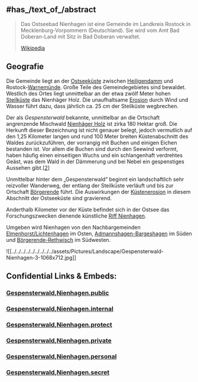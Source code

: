 ## #has_/text_of_/abstract 

> Das Ostseebad Nienhagen ist eine Gemeinde im Landkreis Rostock in Mecklenburg-Vorpommern (Deutschland). Sie wird vom Amt Bad Doberan-Land mit Sitz in Bad Doberan verwaltet.
>
> [Wikipedia](https://de.wikipedia.org/wiki/Nienhagen%20(Landkreis%20Rostock))

## Geografie

Die Gemeinde liegt an der [Ostseeküste](https://de.wikipedia.org/wiki/Ostsee "Ostsee") zwischen [Heiligendamm](https://de.wikipedia.org/wiki/Heiligendamm) und Rostock-[Warnemünde](https://de.wikipedia.org/wiki/Warnem%C3%BCnde "Warnemünde"). Große Teile des Gemeindegebietes sind bewaldet. Westlich des Ortes liegt unmittelbar an der etwa zwölf Meter hohen [Steilküste](https://de.wikipedia.org/wiki/Steilk%C3%BCste "Steilküste") das Nienhäger Holz. Die unaufhaltsame [Erosion](https://de.wikipedia.org/wiki/Erosion_(Geologie)#Abrasion_(marine_Erosion) "Erosion (Geologie)") durch Wind und Wasser führt dazu, dass jährlich ca. 25 cm der Steilküste wegbrechen.

Der als _Gespensterwald_ bekannte, unmittelbar an die Ortschaft angrenzende Mischwald [Nienhäger Holz](https://de.wikipedia.org/w/index.php?title=Nienh%C3%A4ger_Holz&action=edit&redlink=1 "Nienhäger Holz (Seite nicht vorhanden)") ist zirka 180 Hektar groß. Die Herkunft dieser Bezeichnung ist nicht genauer belegt, jedoch vermutlich auf den 1,25 Kilometer langen und rund 100 Meter breiten Küstenabschnitt des Waldes zurückzuführen, der vorrangig mit Buchen und einigen Eichen bestanden ist. Vor allem die Buchen sind durch den Seewind verformt, haben häufig einen einseitigen Wuchs und ein schlangenhaft verdrehtes Geäst, was dem Wald in der Dämmerung und bei Nebel ein gespenstiges Aussehen gibt.[[2]](https://de.wikipedia.org/wiki/Nienhagen_%28Landkreis_Rostock%29#cite_note-2)

Unmittelbar hinter dem „Gespensterwald“ beginnt ein landschaftlich sehr reizvoller Wanderweg, der entlang der Steilküste verläuft und bis zur Ortschaft [Börgerende](https://de.wikipedia.org/wiki/B%C3%B6rgerende "Börgerende") führt. Die Auswirkungen der [Küstenerosion](https://de.wikipedia.org/wiki/K%C3%BCstenerosion "Küstenerosion") in diesem Abschnitt der Ostseeküste sind gravierend.

Anderthalb Kilometer vor der Küste befindet sich in der Ostsee das Forschungszwecken dienende künstliche [Riff Nienhagen](https://de.wikipedia.org/wiki/Riff_Nienhagen "Riff Nienhagen").

Umgeben wird Nienhagen von den Nachbargemeinden [Elmenhorst/Lichtenhagen](https://de.wikipedia.org/wiki/Elmenhorst/Lichtenhagen "Elmenhorst/Lichtenhagen") im Osten, [Admannshagen-Bargeshagen](https://de.wikipedia.org/wiki/Admannshagen-Bargeshagen "Admannshagen-Bargeshagen") im Süden und [Börgerende-Rethwisch](https://de.wikipedia.org/wiki/B%C3%B6rgerende-Rethwisch "Börgerende-Rethwisch") im Südwesten.

![[../../../../../../../../../assets/Pictures/Landscape/Gespensterwald-Nienhagen-3-1068x712.jpg]]


## Confidential Links & Embeds: 

### [Gespensterwald,Nienhagen.public](/_public/\Earth\Continent\Europe\Europe~Central\Germany\Germany~East\Brandenburg\_SightsGespensterwald,Nienhagen.public.md) 

### [Gespensterwald,Nienhagen.internal](/_internal/\Earth\Continent\Europe\Europe~Central\Germany\Germany~East\Brandenburg\_SightsGespensterwald,Nienhagen.internal.md) 

### [Gespensterwald,Nienhagen.protect](/_protect/\Earth\Continent\Europe\Europe~Central\Germany\Germany~East\Brandenburg\_SightsGespensterwald,Nienhagen.protect.md) 

### [Gespensterwald,Nienhagen.private](/_private/\Earth\Continent\Europe\Europe~Central\Germany\Germany~East\Brandenburg\_SightsGespensterwald,Nienhagen.private.md) 

### [Gespensterwald,Nienhagen.personal](/_personal/\Earth\Continent\Europe\Europe~Central\Germany\Germany~East\Brandenburg\_SightsGespensterwald,Nienhagen.personal.md) 

### [Gespensterwald,Nienhagen.secret](/_secret/\Earth\Continent\Europe\Europe~Central\Germany\Germany~East\Brandenburg\_SightsGespensterwald,Nienhagen.secret.md)

